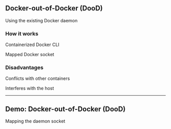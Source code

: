 ## Docker-out-of-Docker (DooD)

Using the existing Docker daemon

### How it works

Containerized Docker CLI

Mapped Docker socket

### Disadvantages

Conflicts with other containers

Interferes with the host

---

## Demo: Docker-out-of-Docker (DooD) <!-- directory -->

Mapping the daemon socket

<!-- include: dood-0.command -->
